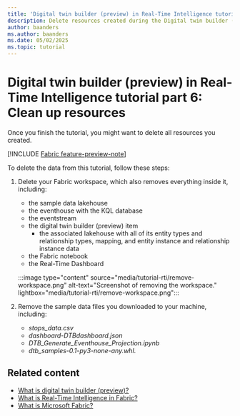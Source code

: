 ```yaml
---
title: 'Digital twin builder (preview) in Real-Time Intelligence tutorial: Clean up resources'
description: Delete resources created during the Digital twin builder (preview) in Real-Time Intelligence tutorial.
author: baanders
ms.author: baanders
ms.date: 05/02/2025
ms.topic: tutorial
---
```


# Digital twin builder (preview) in Real-Time Intelligence tutorial part 6: Clean up resources

Once you finish the tutorial, you might want to delete all resources you created. 

[!INCLUDE [Fabric feature-preview-note](../../includes/feature-preview-note.md)]

To delete the data from this tutorial, follow these steps:
1. Delete your Fabric workspace, which also removes everything inside it, including:
    * the sample data lakehouse 
    * the eventhouse with the KQL database
    * the eventstream
    * the digital twin builder (preview) item
        * the associated lakehouse with all of its entity types and relationship types, mapping, and entity instance and relationship instance data
    * the Fabric notebook
    * the Real-Time Dashboard

    :::image type="content" source="media/tutorial-rti/remove-workspace.png" alt-text="Screenshot of removing the workspace." lightbox="media/tutorial-rti/remove-workspace.png":::

1. Remove the sample data files you downloaded to your machine, including:
    * *stops_data.csv*
    * *dashboard-DTBdashboard.json*
    * *DTB_Generate_Eventhouse_Projection.ipynb*
    * *dtb_samples-0.1-py3-none-any.whl*.


## Related content

* [What is digital twin builder (preview)?](overview.md)
* [What is Real-Time Intelligence in Fabric?](../overview.md)
* [What is Microsoft Fabric?](../../fundamentals/microsoft-fabric-overview.md)